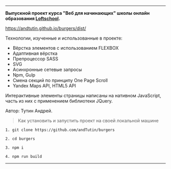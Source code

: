 -----------------------------------------------------
**Выпускной проект курса "Веб для начинающих" школы онлайн образования [Loftschool](https://loftschool.com/).**

https://andtutin.github.io/burgers/dist/

Технологии, изученные и  использованные в проекте:
 - Вёрстка элементов с использованием FLEXBOX
 - Адаптивная вёрстка
 - Препроцессор SASS
 - SVG
 - Асинхронные сетевые запросы
 - Npm, Gulp
 - Смена секций по принципу One Page Scroll
 - Yandex Maps API, HTML5 API

Интерактивные элементы страницы написаны на нативном JavaScript, часть из них с применением библиотеки JQuery.

Автор: Тутин Андрей.


> Как установить и запустить проект на своей локальной машине



    1. git clone https://github.com/andTutin/burgers
 
    2. cd burgers
     
    3. npm i
     
    4. npm run build
-----------------------------------------------------